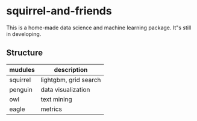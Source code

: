 # squirrel-and-friends

This is a home-made data science and machine learning package.
It"s still in developing.

## Structure

| mudules  | description           |
| -------- | --------------------- |
| squirrel | lightgbm, grid search |
| penguin  | data visualization    |
| owl      | text mining           |
| eagle    | metrics               |
